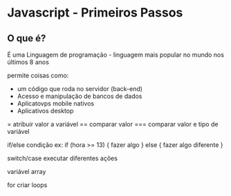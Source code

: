 # Javascript - Primeiros Passos

## O que é?

É uma Linguagem de programação - linguagem mais popular no mundo nos últimos 8 anos

permite coisas como:
- um código que roda no servidor (back-end)
- Acesso e manipulação de bancos de dados
- Aplicatovps mobile nativos
- Aplicativos desktop

= atribuir valor a variável
== comparar valor
=== comparar valor e tipo de variável

if/else condição
ex:
if (hora >= 13) {
    fazer algo
} else {
    fazer algo diferente
}

switch/case executar diferentes ações

variável
array

for criar loops